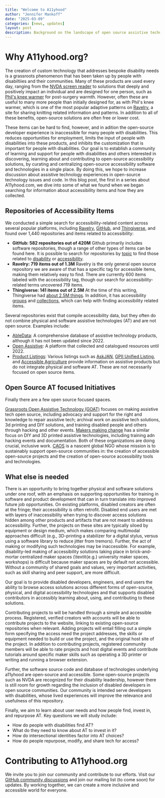 ```yaml
---
title: "Welcome to A11yhood"
author: "Jennifer Mankoff"
date: "2025-03-09"
categories: [news, updates]
layout: post
description: Background on the landscape of open source assistive technologies.
---
```


# Why A11yhood.org?

The creation of custom technology that addresses bespoke disability needs is a grassroots phenomenon that has been taken up by people with disabiltiies and their communities. Many of these products are used every day, ranging from the [NVDA screen reader](github.com/nvaccess/nvda) to solutions that deeply and positively impact an individual and are designed for one person, such as [Phil's knee warmer](https://www.ravelry.com/patterns/library/phils-knee-warmer) for post-surgery warmth. However, often these are useful to many more people than initially designed for, as with Phil's knee warmer, which is one of the most popular adaptive patterns on [Ravelry](ravelry.com), a site for sharing knitting related information and patterns.  In addition to all of these benefits, open-source solutions are often free or lower cost.

These items can be hard to find, however, and in adition the open-source developer experience is inaccessible for many people with disabilities. This reduces opportunities for employment,  limits the input of people with disabilities into these products, and inhibits the customization that is important for people with disabilities. Our goal is to establish a community of learning and support for people with disabilities and others interested in discovering, learning about and contributing to open-source accessibility solutions, by curating and centralizing open-source accessibility software and technologies in a single place. By doing this, we hope to increase discussion about assistive technology experiences in open-source technology issues and code. In this blog post, the first in a series about A11yhood.com, we dive into some of what we found when we began searching for information about accessibility items and how they are collected. 
 
## Repositories of Accessibility Items
We conducted a simple search for accessibility-related content across several popular platforms, including [Ravelry](ravelry.com), [GitHub](github.com), and [Thingiverse](thingiverse.com), and found over 1,440 repositories and items related to accessibility:

- **GitHub: 582 repositories out of 420M** Github primarily includes software repositories, though a range of other types of items can be found here. It is possible to search for repositories by [topic](https://github.com/search) to find those related to [disability](https://github.com/search?q=+topic%3Adisability+&type=repositories) or [accessibility](https://github.com/search?q=+topic%3Aaccessibility&type=repositories).
- **Ravelry: 719 items out of 1.3M** Ravelry is the only general open source repository we are aware of that has a specific tag for accessible items, making them relatively easy to find. There are currently 600 items labeled with the accessibility tag, though our search for accessibility-related terms uncovered 719 items. 
- **Thingiverse: 141 items out of 2.5M** At the time of this writing, Thingiverse had [about 2.5M things](https://www.thingiverse.com/about#:~:text=Thingiverse%20contains%20more%20than%202.5,inspired%20to%20make%20your%20own!). In addition, it has accessibility [groups](https://www.thingiverse.com/groups?q=accessibility) and [collections](https://www.thingiverse.com/search?type=collections&page=1&q=accessibility), which can help with finding accessibility related items.

Several repositories exist that compile accessibility data, but they often do not combine physical and software assistive technologies (AT) and are not open source. Examples include:

- [AbleData](https://www.mobilitywithlove.com/what-happened-to-abledata/): A comprehensive database of assistive technology products, although it has not been updated since 2022.
-  [Open Assistive](https://openassistive.org/): A platform that collected and catalogued resources until 2022.
- [Product Listings](https://exploreat.net/#national-rehab-info): Various listings such as [AskJAN](https://www.google.com/url?q=https://askjan.org/&sa=D&source=editors&ust=1741568930374528&usg=AOvVaw3g6s52bR9uvl37CpoKpuFM), [GPII Unified Listing](https://ul.gpii.net), and [Accessible Agriculture](http://www.agrability.org/toolbox/) provide information on assistive products but do not integrate physical and software AT. These are not necessarily focused on open source items. 

## Open Source AT focused Initiatives
Finally there are a few open source focused spaces. 

[Grassroots Open Assistive Technology (GOAT)](https://www.openassistivetech.org/) focuses on making assistive tech open source, including advocacy and support for the right and knowledge to repair assistive tech; archival work on assistive tech solutions, 3d printing and DIY solutions, and training disabled people and others through hacking and other events.  [Makers making change](https://www.makersmakingchange.com/s/) has a similar focus on DIY and 3D printed assistive technologies, including training adn hacking events and documentation. 
Both of these organizations are doing crucial, inclusive work. [CAOS](caos.org)  is a nascent global NGO whose mission is to sustainably support open-source communities in: the creation of accessible open-source projects and the creation of open-source accessibility tools and technologies. 

## What else is needed 

There is an opportunity to bring together physical  and software solutions under one roof, with an emphasis on supporting opportunities for training in software and product development that can in turn translate into improved future job opportunities. On existing platforms, disabled creators are often at the fringe; their accessibility is often retrofit. Disabled end users are met with layers of inaccessibility  when trying to discover access solutions hidden among other products and artifacts that are not meant to address accessibility. Further, the projects on these sites are typically siloed by equipment or design medium, which makes comparing multimodal approaches difficult (e.g., 3D-printing a stabilizer for a digital stylus, versus using a software library to reduce jitter from tremors). Further, the act of making or modifying such technologies may  be inaccessible. For example, disability-led making of accessibility solutions taking place in brick-and-mortar centralized maker spaces (\textit{e.g.} university maker spaces, workshops) is difficult because maker spaces are by default not accessible. Without a community of shared goals and values, very important activities, such as skill sharing and peer support, are more difficult. 

Our goal is to provide disabled developers, engineers, and end users the ability to browse access solutions across different forms of open-source, physical, and digital accessibility technologies and that supports disabled contributors in accessibly learning about, using, and contributing to these solutions. 

Contributing projects to will be handled through a simple and accessible process. Registered, verified creators with accounts will be able to contribute projects to the website, linking to existing open-source repositories when relevant. Adding projects  will entail filling out a simple form specifying the access need the project addresses, the skills or equipment needed to build or use the project, and the original host site of the project. In addition to contributing projects, registered community members will be able to rate projects and host digital events and contribute tutorials around specific maker skills such as operating a 3D printer or writing and running a browser extension. 

Further, the software source code and database of technologies underlying a11yhood are open-source and accessible.  Some open-source projects such as NVDA are recognized for their disability leadership, however there is still room for growth regarding the inclusion of disabled developers in open source  communities. Our community is intended serve developers with disabilities, whose lived experiences will improve the relevance and usefulness of this repository.

Finally, we  aim to learn about user needs and how people find, invest in, and repurpose AT. Key questions we will study include:
- How do people with disabilities find AT?
- What do they need to know about AT to invest in it?
- How do intersectional identities factor into AT choices?
- How do people repurpose, modify, and share tech for access?

# Contributing to A11yhood.org
We invite you to join our community and contribute to our efforts. Visit our [GitHub community discussions](https://github.com/a11yhood/community) and join our mailing list (to come soon) for updates. By working together, we can create a more inclusive and accessible world for everyone.